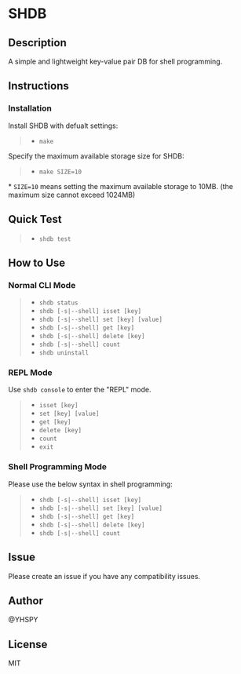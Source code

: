 # SHDB

## Description
A simple and lightweight key-value pair DB for shell programming.

## Instructions

### Installation

Install SHDB with defualt settings:
>* `make` 

Specify the maximum available storage size for SHDB:

>* `make SIZE=10` 

\* `SIZE=10` means setting the maximum available storage to 10MB. (the maximum size cannot exceed 1024MB)

## Quick Test

>* `shdb test`

## How to Use

### Normal CLI Mode
>* `shdb status`
>* `shdb [-s|--shell] isset [key]`
>* `shdb [-s|--shell] set [key] [value]`
>* `shdb [-s|--shell] get [key]`
>* `shdb [-s|--shell] delete [key]`
>* `shdb [-s|--shell] count`
>* `shdb uninstall`

### REPL Mode

Use `shdb console` to enter the "REPL" mode.

>* `isset [key]`
>* `set [key] [value]`
>* `get [key]`
>* `delete [key]`
>* `count`
>* `exit`

### Shell Programming Mode

Please use the below syntax in shell programming:

>* `shdb [-s|--shell] isset [key]`
>* `shdb [-s|--shell] set [key] [value]`
>* `shdb [-s|--shell] get [key]`
>* `shdb [-s|--shell] delete [key]`
>* `shdb [-s|--shell] count`


## Issue
Please create an issue if you have any compatibility issues.

## Author
@YHSPY

## License
MIT
